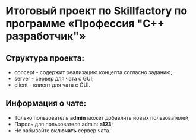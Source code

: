 # Итоговый проект по Skillfactory по программе «Профессия "C++ разработчик"»

## Структура проекта:

* concept - содержит реализацию концепта согласно заданию;
* server - сервер для чата с GUI;
* client - клиент для чата с GUI.

## Информация о чате:
 
* Только пользователь **admin** может добавлять новых пользователей; 
* Пароль для пользователя admin: **a123**; 
* Не забывайте **включать** сервер чата.
